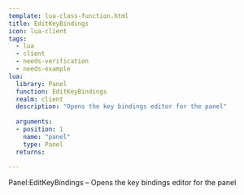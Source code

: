 ```yaml
---
template: lua-class-function.html
title: EditKeyBindings
icon: lua-client
tags:
  - lua
  - client
  - needs-verification
  - needs-example
lua:
  library: Panel
  function: EditKeyBindings
  realm: client
  description: "Opens the key bindings editor for the panel"
  
  arguments:
  - position: 1
    name: "panel"
    type: Panel
  returns:
    
---
```


<div class="lua__search__keywords">
Panel:EditKeyBindings &#x2013; Opens the key bindings editor for the panel
</div>
